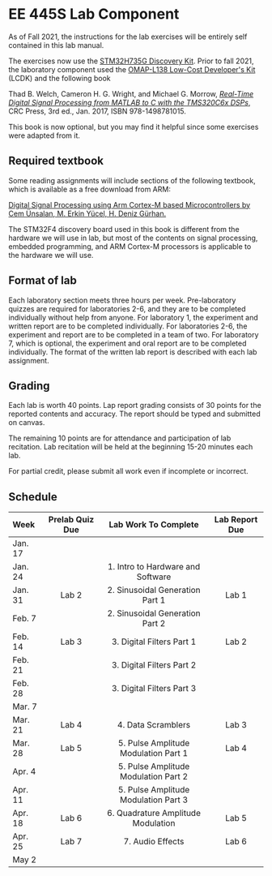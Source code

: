 # EE 445S Lab Component

As of Fall 2021, the instructions for the lab exercises will be entirely self contained in this lab manual.

The exercises now use the [STM32H735G Discovery Kit][1]. Prior to fall 2021, the laboratory component used the [OMAP-L138 Low-Cost Developer's Kit][2] (LCDK) and the following book

Thad B. Welch, Cameron H. G. Wright, and Michael G. Morrow, *[Real-Time Digital Signal Processing from MATLAB to C with the TMS320C6x DSPs][3]*, CRC Press, 3rd ed., Jan. 2017, ISBN 978-1498781015.

This book is now optional, but you may find it helpful since some exercises were adapted from it.

## Required textbook

Some reading assignments will include sections of the following textbook, which is available as a free download from ARM:

[Digital Signal Processing using Arm Cortex-M based Microcontrollers by Cem Ünsalan, M. Erkin Yücel, H. Deniz Gürhan.][4]

The STM32F4 discovery board used in this book is different from the hardware we will use in lab, but most of the contents on signal processing, embedded programming, and ARM Cortex-M processors is applicable to the hardware we will use.

## Format of lab

Each laboratory section meets three hours per week. Pre-laboratory quizzes are required for laboratories 2-6, and they are to be completed individually without help from anyone. For laboratory 1, the experiment and written report are to be completed individually. For laboratories 2-6, the experiment and report are to be completed in a team of two. For laboratory 7, which is optional, the experiment and oral report are to be completed individually. The format of the written lab report is described with each lab assignment.

## Grading

Each lab is worth 40 points. Lap report grading consists of 30 points for the reported contents and accuracy. The report should be typed and submitted on canvas. 

The remaining 10 points are for attendance and participation of lab recitation. Lab recitation will be held at the beginning 15-20 minutes each lab.

For partial credit, please submit all work even if incomplete or incorrect.

## Schedule

| Week  | Prelab Quiz Due | Lab Work To Complete | Lab Report Due |
| :---     |:----: |                :----:                |:----: |
| Jan. 17  |       |                                      |       |
| Jan. 24  |       | 1. Intro to Hardware and Software    |       |
| Jan. 31  | Lab 2 | 2. Sinusoidal Generation Part 1      | Lab 1 |
| Feb. 7   |       | 2. Sinusoidal Generation Part 2      |       |
| Feb. 14  | Lab 3 | 3. Digital Filters Part 1            | Lab 2 |
| Feb. 21  |       | 3. Digital Filters Part 2            |       |
| Feb. 28  |       | 3. Digital Filters Part 3            |       |
| Mar. 7   |       |                                      |       |
| Mar. 21  | Lab 4 | 4. Data Scramblers                   | Lab 3 |
| Mar. 28  | Lab 5 | 5. Pulse Amplitude Modulation Part 1 | Lab 4 |
| Apr. 4   |       | 5. Pulse Amplitude Modulation Part 2 |       |
| Apr. 11  |       | 5. Pulse Amplitude Modulation Part 3 |       |
| Apr. 18  | Lab 6 | 6. Quadrature Amplitude Modulation   | Lab 5 |
| Apr. 25  | Lab 7 | 7. Audio Effects                     | Lab 6 |
| May  2   |       |                                      |       |



[1]:https://www.st.com/en/evaluation-tools/stm32h735g-dk.html
[2]:http://www.ti.com/tool/tmdslcdk138
[3]:http://www.rt-dsp.com/
[4]:https://www.arm.com/resources/ebook/digital-signal-processing



